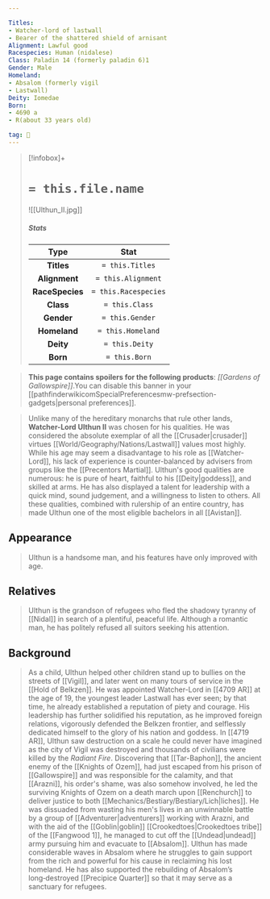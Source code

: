 ```yaml
---

Titles:
- Watcher-lord of lastwall
- Bearer of the shattered shield of arnisant
Alignment: Lawful good
Racespecies: Human (nidalese)
Class: Paladin 14 (formerly paladin 6)1
Gender: Male
Homeland:
- Absalom (formerly vigil
- Lastwall)
Deity: Iomedae
Born:
- 4690 a
- R(about 33 years old)

tag: 👤️
---
```


> [!infobox]+
> #  `= this.file.name`
> ![[Ulthun_II.jpg]]
> ##### Stats
> Type | Stat |
> :---: |:---:|
> **Titles** | `= this.Titles` |
> **Alignment** | `= this.Alignment` |
> **RaceSpecies** | `= this.Racespecies` |
> **Class** | `= this.Class` |
> **Gender** | `= this.Gender` |
> **Homeland** | `= this.Homeland` |
> **Deity** | `= this.Deity` |
> **Born** | `= this.Born` |



> **This page contains spoilers for the following products**: *[[Gardens of Gallowspire]]*.You can disable this banner in your [[pathfinderwikicomSpecialPreferencesmw-prefsection-gadgets|personal preferences]].


> Unlike many of the hereditary monarchs that rule other lands, **Watcher-Lord Ulthun II** was chosen for his qualities. He was considered the absolute exemplar of all the [[Crusader|crusader]] virtues [[World/Geography/Nations/Lastwall]] values most highly. While his age may seem a disadvantage to his role as [[Watcher-Lord]], his lack of experience is counter-balanced by advisers from groups like the [[Precentors Martial]]. Ulthun's good qualities are numerous: he is pure of heart, faithful to his [[Deity|goddess]], and skilled at arms. He has also displayed a talent for leadership with a quick mind, sound judgement, and a willingness to listen to others. All these qualities, combined with rulership of an entire country, has made Ulthun one of the most eligible bachelors in all [[Avistan]].



## Appearance

> Ulthun is a handsome man, and his features have only improved with age.


## Relatives

> Ulthun is the grandson of refugees who fled the shadowy tyranny of [[Nidal]] in search of a plentiful, peaceful life. Although a romantic man, he has politely refused all suitors seeking his attention.


## Background

> As a child, Ulthun helped other children stand up to bullies on the streets of [[Vigil]], and later went on many tours of service in the [[Hold of Belkzen]]. He was appointed Watcher-Lord in [[4709 AR]] at the age of 19, the youngest leader Lastwall has ever seen; by that time, he already established a reputation of piety and courage. His leadership has further solidified his reputation, as he improved foreign relations, vigorously defended the Belkzen frontier, and selflessly dedicated himself to the glory of his nation and goddess.
> In [[4719 AR]], Ulthun saw destruction on a scale he could never have imagined as the city of Vigil was destroyed and thousands of civilians were killed by the *Radiant Fire*. Discovering that [[Tar-Baphon]], the ancient enemy of the [[Knights of Ozem]], had just escaped from his prison of [[Gallowspire]] and was responsible for the calamity, and that [[Arazni]], his order's shame, was also somehow involved, he led the surviving Knights of Ozem on a death march upon [[Renchurch]] to deliver justice to both [[Mechanics/Bestiary/Bestiary/Lich|liches]]. He was dissuaded from wasting his men's lives in an unwinnable battle by a group of [[Adventurer|adventurers]] working with Arazni, and with the aid of the [[Goblin|goblin]] [[Crookedtoes|Crookedtoes tribe]] of the [[Fangwood 1]], he managed to cut off the [[Undead|undead]] army pursuing him and evacuate to [[Absalom]].
> Ulthun has made considerable waves in Absalom where he struggles to gain support from the rich and powerful for his cause in reclaiming his lost homeland. He has also supported the rebuilding of Absalom’s long‑destroyed [[Precipice Quarter]] so that it may serve as a sanctuary for refugees.







